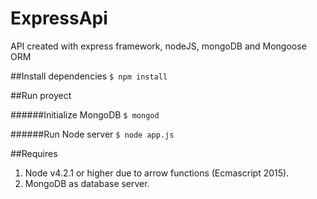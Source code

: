 # ExpressApi
API created with express framework, nodeJS, mongoDB and Mongoose ORM

##Install dependencies
 `$ npm install`

##Run proyect

######Initialize MongoDB
`$ mongod`

######Run Node server
`$ node app.js`

##Requires
1. Node v4.2.1 or higher due to arrow functions (Ecmascript 2015).
2. MongoDB as database server.
